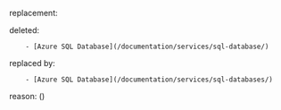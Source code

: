 replacement:

deleted:

		- [Azure SQL Database](/documentation/services/sql-database/)

replaced by:

		- [Azure SQL Database](/documentation/services/sql-databases/)

reason: ()

